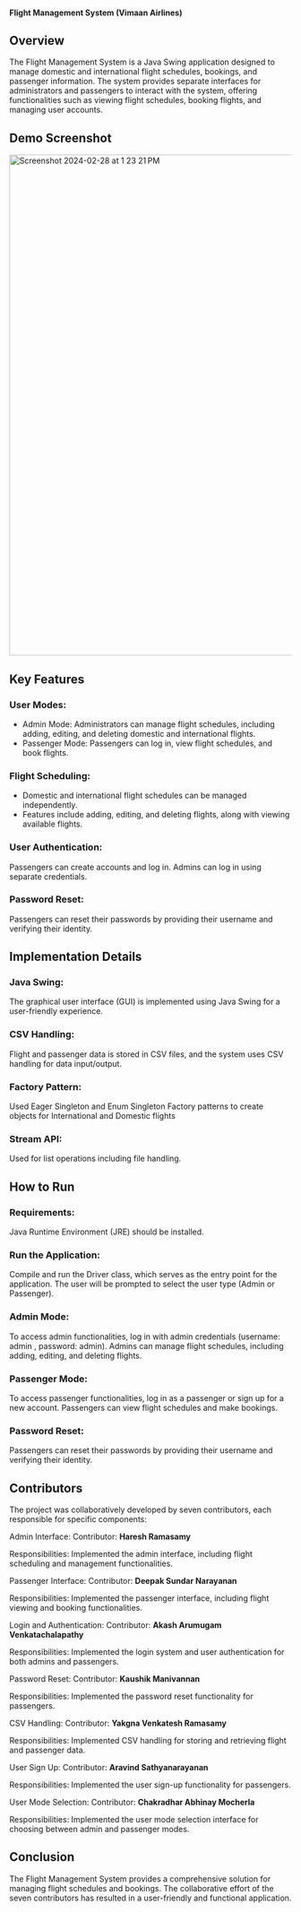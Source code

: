 #### Flight Management System (Vimaan Airlines)
## Overview
The Flight Management System is a Java Swing application designed to manage domestic and international flight schedules, bookings, and passenger information. The system provides separate interfaces for administrators and passengers to interact with the system, offering functionalities such as viewing flight schedules, booking flights, and managing user accounts.

## Demo Screenshot
<img width="894" alt="Screenshot 2024-02-28 at 1 23 21 PM" src="https://github.com/kaushik-manivannan/Flight-Management-System/assets/144855772/4ea1dec7-b6ba-4ae3-b4af-3c00462e35b4">

## Key Features
### User Modes:

* Admin Mode: Administrators can manage flight schedules, including adding, editing, and deleting domestic and international flights.
* Passenger Mode: Passengers can log in, view flight schedules, and book flights.
### Flight Scheduling:

* Domestic and international flight schedules can be managed independently.
* Features include adding, editing, and deleting flights, along with viewing available flights.
### User Authentication:

Passengers can create accounts and log in.
Admins can log in using separate credentials.
### Password Reset:

Passengers can reset their passwords by providing their username and verifying their identity.
## Implementation Details
### Java Swing: 
The graphical user interface (GUI) is implemented using Java Swing for a user-friendly experience.
### CSV Handling: 
Flight and passenger data is stored in CSV files, and the system uses CSV handling for data input/output.
### Factory Pattern:
Used Eager Singleton and Enum Singleton Factory patterns to create objects for International and Domestic flights
### Stream API:
Used for list operations including file handling.
## How to Run
### Requirements:

Java Runtime Environment (JRE) should be installed.
### Run the Application:

Compile and run the Driver class, which serves as the entry point for the application.
The user will be prompted to select the user type (Admin or Passenger).
### Admin Mode:

To access admin functionalities, log in with admin credentials (username: admin , password: admin).
Admins can manage flight schedules, including adding, editing, and deleting flights.
### Passenger Mode:

To access passenger functionalities, log in as a passenger or sign up for a new account.
Passengers can view flight schedules and make bookings.
### Password Reset:

Passengers can reset their passwords by providing their username and verifying their identity.
## Contributors
The project was collaboratively developed by seven contributors, each responsible for specific components:

Admin Interface: Contributor: **Haresh Ramasamy**

Responsibilities: Implemented the admin interface, including flight scheduling and management functionalities.

Passenger Interface: Contributor: **Deepak Sundar Narayanan**

Responsibilities: Implemented the passenger interface, including flight viewing and booking functionalities.

Login and Authentication: Contributor: **Akash Arumugam Venkatachalapathy**

Responsibilities: Implemented the login system and user authentication for both admins and passengers.

Password Reset: Contributor: **Kaushik Manivannan**

Responsibilities: Implemented the password reset functionality for passengers.

CSV Handling: Contributor: **Yakgna Venkatesh Ramasamy**

Responsibilities: Implemented CSV handling for storing and retrieving flight and passenger data.

User Sign Up: Contributor: **Aravind Sathyanarayanan**

Responsibilities: Implemented the user sign-up functionality for passengers.

User Mode Selection:  Contributor: **Chakradhar Abhinay Mocherla**

Responsibilities: Implemented the user mode selection interface for choosing between admin and passenger modes.

## Conclusion
The Flight Management System provides a comprehensive solution for managing flight schedules and bookings. The collaborative effort of the seven contributors has resulted in a user-friendly and functional application.
